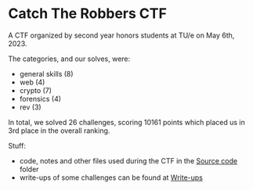 # Catch The Robbers CTF
A CTF organized by second year honors students at TU/e on May 6th, 2023.

The categories, and our solves, were:
- general skills (8)
- web (4)
- crypto (7)
- forensics (4)
- rev (3)

In total, we solved 26 challenges, scoring 10161 points which placed us in 3rd place in the overall ranking.

Stuff:
- code, notes and other files used during the CTF in the [Source code](sc) folder
- write-ups of some challenges can be found at [Write-ups](Write-ups/README.md)
